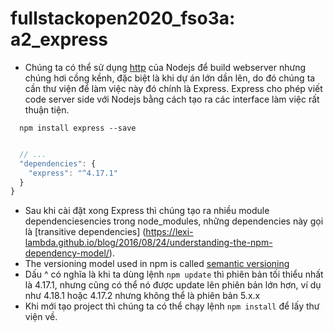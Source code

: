# fullstackopen2020_fso3a: a2_express
* Chúng ta có thể sử dụng [http](https://nodejs.org/docs/latest-v8.x/api/http.html) của Nodejs để build webserver nhưng chúng hơi cồng kềnh, đặc biệt là khi dự án lớn dần lên, do đó chúng ta cần thư viện để làm việc này đó chính là Express. Express cho phép viết code server side với Nodejs bằng cách tạo ra các interface làm việc rất thuận tiện.
```
  npm install express --save
```
```js

  // ...
  "dependencies": {
    "express": "^4.17.1"
  }
}
```
* Sau khi cài đặt xong Express thì chúng tạo ra nhiều module dependenciesencies trong node_modules, những dependencies này gọi là [transitive dependencies]
(https://lexi-lambda.github.io/blog/2016/08/24/understanding-the-npm-dependency-model/).
* The versioning model used in npm is called [semantic versioning](https://docs.npmjs.com/about-semantic-versioning)
* Dấu ^ có nghĩa là khi ta dùng lệnh ```npm update``` thì phiên bản tối thiểu nhất là 4.17.1, nhưng cũng có thể nó được update lên phiên bản lớn hơn, ví dụ như 4.18.1 hoặc 4.17.2 nhưng không thể là phiên bản 5.x.x
* Khi mới tạo project thì chúng ta có thể chạy lệnh ```npm install``` để lấy thư viện về.

